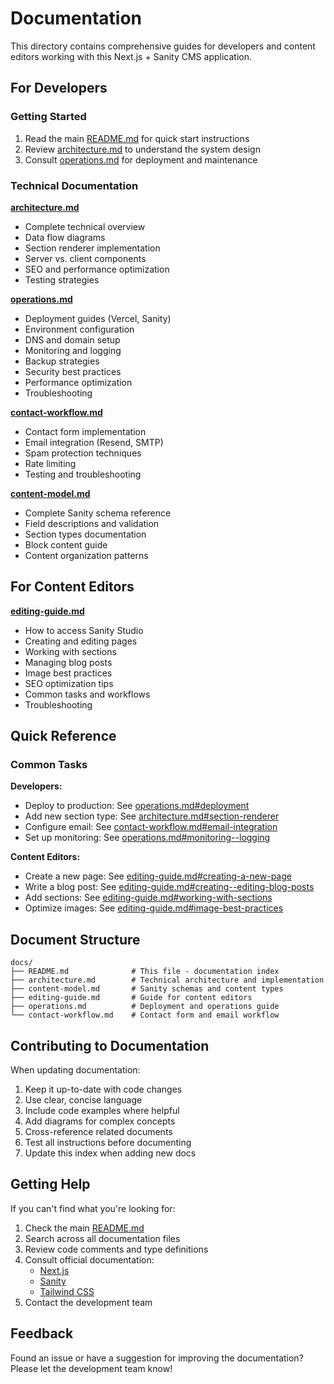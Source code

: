 # Documentation

This directory contains comprehensive guides for developers and content editors working with this Next.js + Sanity CMS application.

## For Developers

### Getting Started
1. Read the main [README.md](../README.md) for quick start instructions
2. Review [architecture.md](./architecture.md) to understand the system design
3. Consult [operations.md](./operations.md) for deployment and maintenance

### Technical Documentation

**[architecture.md](./architecture.md)**
- Complete technical overview
- Data flow diagrams
- Section renderer implementation
- Server vs. client components
- SEO and performance optimization
- Testing strategies

**[operations.md](./operations.md)**
- Deployment guides (Vercel, Sanity)
- Environment configuration
- DNS and domain setup
- Monitoring and logging
- Backup strategies
- Security best practices
- Performance optimization
- Troubleshooting

**[contact-workflow.md](./contact-workflow.md)**
- Contact form implementation
- Email integration (Resend, SMTP)
- Spam protection techniques
- Rate limiting
- Testing and troubleshooting

**[content-model.md](./content-model.md)**
- Complete Sanity schema reference
- Field descriptions and validation
- Section types documentation
- Block content guide
- Content organization patterns

## For Content Editors

**[editing-guide.md](./editing-guide.md)**
- How to access Sanity Studio
- Creating and editing pages
- Working with sections
- Managing blog posts
- Image best practices
- SEO optimization tips
- Common tasks and workflows
- Troubleshooting

## Quick Reference

### Common Tasks

**Developers:**
- Deploy to production: See [operations.md#deployment](./operations.md#deployment)
- Add new section type: See [architecture.md#section-renderer](./architecture.md#section-renderer)
- Configure email: See [contact-workflow.md#email-integration](./contact-workflow.md#email-integration)
- Set up monitoring: See [operations.md#monitoring--logging](./operations.md#monitoring--logging)

**Content Editors:**
- Create a new page: See [editing-guide.md#creating-a-new-page](./editing-guide.md#creating-a-new-page)
- Write a blog post: See [editing-guide.md#creating--editing-blog-posts](./editing-guide.md#creating--editing-blog-posts)
- Add sections: See [editing-guide.md#working-with-sections](./editing-guide.md#working-with-sections)
- Optimize images: See [editing-guide.md#image-best-practices](./editing-guide.md#image-best-practices)

## Document Structure

```
docs/
├── README.md              # This file - documentation index
├── architecture.md        # Technical architecture and implementation
├── content-model.md       # Sanity schemas and content types
├── editing-guide.md       # Guide for content editors
├── operations.md          # Deployment and operations guide
└── contact-workflow.md    # Contact form and email workflow
```

## Contributing to Documentation

When updating documentation:

1. Keep it up-to-date with code changes
2. Use clear, concise language
3. Include code examples where helpful
4. Add diagrams for complex concepts
5. Cross-reference related documents
6. Test all instructions before documenting
7. Update this index when adding new docs

## Getting Help

If you can't find what you're looking for:

1. Check the main [README.md](../README.md)
2. Search across all documentation files
3. Review code comments and type definitions
4. Consult official documentation:
   - [Next.js](https://nextjs.org/docs)
   - [Sanity](https://www.sanity.io/docs)
   - [Tailwind CSS](https://tailwindcss.com/docs)
5. Contact the development team

## Feedback

Found an issue or have a suggestion for improving the documentation? Please let the development team know!
